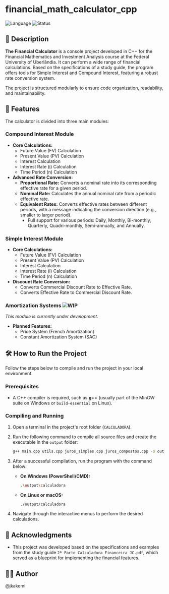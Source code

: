 #  financial_math_calculator_cpp

![Language](https://img.shields.io/badge/Language-C%2B%2B-blue.svg)
![Status](https://img.shields.io/badge/Status-In%20Progress-yellow.svg)

## 📝 Description

**The Financial Calculator** is a console project developed in C++ for the Financial Mathematics and Investment Analysis course at the Federal University of Uberlândia. It can perform a wide range of financial calculations. Based on the specifications of a study guide, the program offers tools for Simple Interest and Compound Interest, featuring a robust rate conversion system.

The project is structured modularly to ensure code organization, readability, and maintainability.

## 🚀 Features

The calculator is divided into three main modules:

### Compound Interest Module
- **Core Calculations:**
  - Future Value (FV) Calculation
  - Present Value (PV) Calculation
  - Interest Calculation
  - Interest Rate (i) Calculation
  - Time Period (n) Calculation
- **Advanced Rate Conversion:**
  - **Proportional Rate:** Converts a nominal rate into its corresponding effective rate for a given period.
  - **Nominal Rate:** Calculates the annual nominal rate from a periodic effective rate.
  - **Equivalent Rates:** Converts effective rates between different periods, with a message indicating the conversion direction (e.g., smaller to larger period).
    - Full support for various periods: Daily, Monthly, Bi-monthly, Quarterly, Quadri-monthly, Semi-annually, and Annually.

### Simple Interest Module
- **Core Calculations:**
  - Future Value (FV) Calculation
  - Present Value (PV) Calculation
  - Interest Calculation
  - Interest Rate (i) Calculation
  - Time Period (n) Calculation
- **Discount Rate Conversion:**
  - Converts Commercial Discount Rate to Effective Rate.
  - Converts Effective Rate to Commercial Discount Rate.

### Amortization Systems ![WIP](https://img.shields.io/badge/Status-In%20Progress-yellow.svg)
*This module is currently under development.*
- **Planned Features:**
  - Price System (French Amortization)
  - Constant Amortization System (SAC)

## 🛠️ How to Run the Project

Follow the steps below to compile and run the project in your local environment.

### Prerequisites
- A C++ compiler is required, such as **g++** (usually part of the MinGW suite on Windows or `build-essential` on Linux).

### Compiling and Running
1.  Open a terminal in the project's root folder (`CALCULADORA`).

2.  Run the following command to compile all source files and create the executable in the `output` folder:
    ```bash
    g++ main.cpp utils.cpp juros_simples.cpp juros_compostos.cpp -o output/calculadora
    ```

3.  After a successful compilation, run the program with the command below:

    * **On Windows (PowerShell/CMD):**
        ```bash
        .\output\calculadora
        ```

    * **On Linux or macOS:**
        ```bash
        ./output/calculadora
        ```
4.  Navigate through the interactive menus to perform the desired calculations.

## 📄 Acknowledgments

- This project was developed based on the specifications and examples from the study guide `2ª Parte Calculadora Financeira JC.pdf`, which served as a blueprint for implementing the financial features.

## 👨‍💻 Author

@jkakemi
